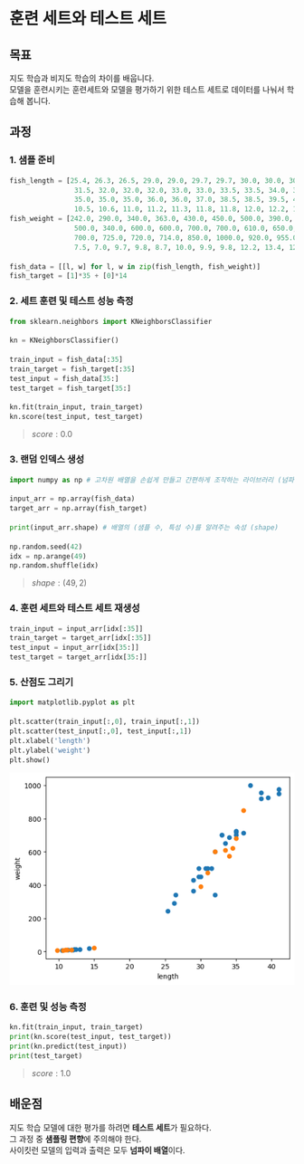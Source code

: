 훈련 세트와 테스트 세트
===
목표
---
지도 학습과 비지도 학습의 차이를 배웁니다.   
모델을 훈련시키는 훈련세트와 모델을 평가하기 위한 테스트 세트로 데이터를 나눠서 학습해 봅니다.

과정
---------------------
### 1. 샘플 준비
```python
fish_length = [25.4, 26.3, 26.5, 29.0, 29.0, 29.7, 29.7, 30.0, 30.0, 30.7, 31.0, 31.0, 
                31.5, 32.0, 32.0, 32.0, 33.0, 33.0, 33.5, 33.5, 34.0, 34.0, 34.5, 35.0, 
                35.0, 35.0, 35.0, 36.0, 36.0, 37.0, 38.5, 38.5, 39.5, 41.0, 41.0, 9.8, 
                10.5, 10.6, 11.0, 11.2, 11.3, 11.8, 11.8, 12.0, 12.2, 12.4, 13.0, 14.3, 15.0]
fish_weight = [242.0, 290.0, 340.0, 363.0, 430.0, 450.0, 500.0, 390.0, 450.0, 500.0, 475.0, 500.0, 
                500.0, 340.0, 600.0, 600.0, 700.0, 700.0, 610.0, 650.0, 575.0, 685.0, 620.0, 680.0, 
                700.0, 725.0, 720.0, 714.0, 850.0, 1000.0, 920.0, 955.0, 925.0, 975.0, 950.0, 6.7, 
                7.5, 7.0, 9.7, 9.8, 8.7, 10.0, 9.9, 9.8, 12.2, 13.4, 12.2, 19.7, 19.9]

fish_data = [[l, w] for l, w in zip(fish_length, fish_weight)]
fish_target = [1]*35 + [0]*14
```
### 2. 세트 훈련 및 테스트 성능 측정
```python
from sklearn.neighbors import KNeighborsClassifier

kn = KNeighborsClassifier()

train_input = fish_data[:35]
train_target = fish_target[:35]
test_input = fish_data[35:]
test_target = fish_target[35:]

kn.fit(train_input, train_target)
kn.score(test_input, test_target)
```
> $score : 0.0$
### 3. 랜덤 인덱스 생성
```python
import numpy as np # 고차원 배열을 손쉽게 만들고 간편하게 조작하는 라이브러리 (넘파이)

input_arr = np.array(fish_data)
target_arr = np.array(fish_target)

print(input_arr.shape) # 배열의 (샘플 수, 특성 수)를 알려주는 속성 (shape)

np.random.seed(42)
idx = np.arange(49)
np.random.shuffle(idx)
```
> $shape:(49,2)$
### 4. 훈련 세트와 테스트 세트 재생성
```python
train_input = input_arr[idx[:35]]
train_target = target_arr[idx[:35]]
test_input = input_arr[idx[35:]]
test_target = target_arr[idx[35:]]
```
### 5. 산점도 그리기
```python
import matplotlib.pyplot as plt

plt.scatter(train_input[:,0], train_input[:,1])
plt.scatter(test_input[:,0], test_input[:,1])
plt.xlabel('length')
plt.ylabel('weight')
plt.show()
```
![산점도](./1.png)
### 6. 훈련 및 성능 측정
```python
kn.fit(train_input, train_target)
print(kn.score(test_input, test_target))
print(kn.predict(test_input))
print(test_target)
```
> $score:1.0$

배운점
---
지도 학습 모델에 대한 평가를 하려면 **테스트 세트**가 필요하다.   
그 과정 중 **샘플링 편향**에 주의해야 한다.   
사이킷런 모델의 입력과 출력은 모두 **넘파이 배열**이다.   
